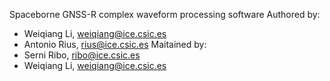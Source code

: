 Spaceborne GNSS-R complex waveform processing software
Authored by:
  - Weiqiang Li, weiqiang@ice.csic.es
  - Antonio Rius, rius@ice.csic.es
Maitained by:
  - Serni Ribo, ribo@ice.csic.es
  - Weiqiang Li, weiqiang@ice.csic.es
